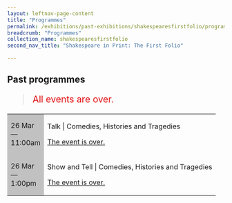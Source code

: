 ```yaml
---
layout: leftnav-page-content
title: "Programmes"
permalink: /exhibitions/past-exhibitions/shakespearesfirstfolio/programmes/
breadcrumb: "Programmes"
collection_name: shakespearesfirstfolio
second_nav_title: "Shakespeare in Print: The First Folio"

---
```


<!-- 

Colours
Upcoming: default colour
Past: #c1c1c1

-->

<section class="sgds-section__progs">

<div class="sgds-container__description">
    <div class="row">
        <div class="col is-10-mobile">

<h2>Past programmes</h2>

<blockquote style="color: #E21216; font-size: 150%;">All events are over.</blockquote>

<table class="table table-v">
    <tr>
        <td style="background-color: #c1c1c1;">26 Mar<br>
            &mdash;<br>
            11:00am</td>
        <td>
            <p>Talk &#124; Comedies, Histories and Tragedies</p>
            <p><a href="/programmes/shakespearesfirstfolio/20170326-talk/">The event is over.</a></p>
        </td>
    </tr>      
    <tr>
        <td style="background-color: #c1c1c1;">26 Mar<br>
            &mdash;<br>
            1:00pm</td>
        <td>
            <p>Show and Tell &#124; Comedies, Histories and Tragedies</p>
            <p><a href="/programmes/shakespearesfirstfolio/20170326-showtell/">The event is over.</a></p>
        </td>
    </tr>     

</table>
        </div>
    </div>
</div>
</section>